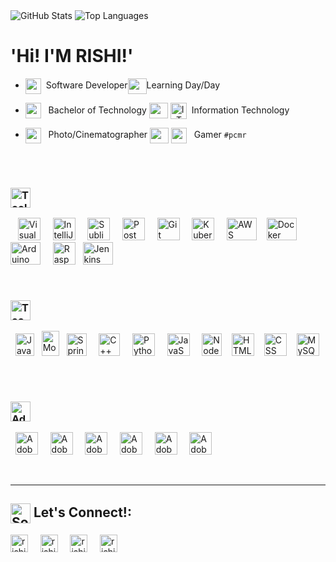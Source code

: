 <img title="GitHub Stats" src="https://github-readme-stats.vercel.app/api?username=RishiM1408&show_icons=true&theme=vue&hide=prs,issues,contribs"/>
<img title="Top Languages" src="https://github-readme-stats.vercel.app/api/top-langs/?username=RishiM1408&layout=compact"/>

# 'Hi! I'M RISHI!'

<!---
RishiM1408/RishiM1408 is a ✨ special ✨ repository because its `README.md` (this file) appears on your GitHub profile.
You can click the Preview link to take a look at your changes.
--->

- <img align="center" height="25px" src="https://pics.freeicons.io/uploads/icons/png/14760371461555931396-512.png"/>&nbsp; Software Developer<img align="center" height="25px" width="30px" src="https://img.icons8.com/ios/50/000000/vertical-line.png" />Learning Day/Day

- <img align="center" height="25px" src="https://user-images.githubusercontent.com/44945139/108477995-f59aa100-72b9-11eb-8cbc-a0d4f92c9449.png"/> &nbsp; Bachelor of Technology
[<img align="center" height="25px" width="30px" src="https://img.icons8.com/ios/50/000000/vertical-line.png" />](#)
[<img align="center" title="IoT" alt="IoT" width="26px" src="https://img.icons8.com/ios-filled/50/000000/internet-of-things.png" />](#)&nbsp; Information Technology
- [<img align="center" height="25px" src="https://pics.freeicons.io/uploads/icons/png/6684101501555931400-512.png"/>](#) &nbsp; Photo/Cinematographer
[<img align="center" height="25px" width="30px" src="https://img.icons8.com/ios/50/000000/vertical-line.png" />](#)
[<img align="center" width="25px" src="https://pics.freeicons.io/uploads/icons/png/9364660901536063363-512.png"/>](#) &nbsp; Gamer `#pcmr`

<br>

<br>

<!-- # **Skills** -->
### <img align="center" title="Tools" alt="Tools" height="32px" src="https://img.shields.io/badge/TechStack-Tools-%23434C5E.svg?&style=for-the-badge&logoColor=white&labelColor=2E3440" />&nbsp;
&nbsp;&nbsp;
<img src="https://cdn.worldvectorlogo.com/logos/visual-studio-code-1.svg"
alt="Visual Studio Code"
title="Visual Studio Code"
height="36"
width="36"
/>&nbsp;&nbsp;&nbsp;&nbsp;
<img src="https://cdn.worldvectorlogo.com/logos/intellij-idea-1.svg"
alt="IntelliJ Idea"
title="IntelliJ Idea"
height="36"
width="36"
/>&nbsp;&nbsp;&nbsp;&nbsp;
<img src="https://cdn.worldvectorlogo.com/logos/sublime-text.svg"
alt="Sublime Text"
title="Sublime Text"
height="36"
width="36"
/>&nbsp;&nbsp;&nbsp;&nbsp;
<img src="https://www.vectorlogo.zone/logos/getpostman/getpostman-icon.svg"
alt="Postman"
alt="Postman"
title="Postman"
height="36"
width="36"
/>&nbsp;&nbsp;&nbsp;&nbsp;
<img src="https://www.vectorlogo.zone/logos/git-scm/git-scm-icon.svg"
alt="Git"
title="Git"
height="36"
width="36"
/>&nbsp;&nbsp;&nbsp;&nbsp;
<img src="https://www.vectorlogo.zone/logos/kubernetes/kubernetes-icon.svg"
alt="Kubernetes"
title="Kubernetes"
height="36"
width="36"
/>&nbsp;&nbsp;&nbsp;&nbsp;
<img src="https://cdn.worldvectorlogo.com/logos/aws-2.svg"
alt="AWS"
title="AWS"
height="36"
width="48"
/>&nbsp;&nbsp;&nbsp;
<img src="https://cdn.worldvectorlogo.com/logos/docker.svg"
alt="Docker"
title="Docker"
height="36"
width="48"
/>&nbsp;&nbsp;&nbsp;
<img src="https://cdn.worldvectorlogo.com/logos/arduino.svg"
alt="Arduino"
title="Arduino"
height="36"
width="48"
/>&nbsp;&nbsp;&nbsp;&nbsp;
<img src="https://cdn.worldvectorlogo.com/logos/raspberry-pi.svg"
alt="Raspberry-pi"
title="Raspberry-pi"
height="36"
width="36"
/>&nbsp;&nbsp;
<img src="https://cdn.worldvectorlogo.com/logos/jenkins-1.svg"
alt="Jenkins"
title="Jenkins"
height="36"
width="48"
/>&nbsp;&nbsp;&nbsp;&nbsp;

<br>

### <img align="center" title="Technologies" alt="Technologies" height="32px" src="https://img.shields.io/badge/TechStack-Technologies-%23434C5E.svg?&style=for-the-badge&logoColor=white&labelColor=2E3440" />&nbsp;
&nbsp;&nbsp;<img src="https://cdn.worldvectorlogo.com/logos/java-14.svg"
alt="Java"
title="Java"
height="36"
width="30"
/> &nbsp;
<img src="https://cdn.worldvectorlogo.com/logos/mongodb-icon-1.svg"
alt="MongoDB"
title="MongoDB"
height="40"
width="28"
/>&nbsp;&nbsp;
<img src="https://cdn.worldvectorlogo.com/logos/spring-3.svg"
alt="Spring"
title="Spring"
height="36"
width="32"
/>&nbsp;&nbsp;&nbsp;&nbsp;
<img src="https://cdn.worldvectorlogo.com/logos/c.svg"
alt="C++"
title="C++"
height="36"
width="34"
/>&nbsp;&nbsp;&nbsp;&nbsp;
<img src="https://cdn.worldvectorlogo.com/logos/python-5.svg"
alt="Python"
title="Python"
height="36"
width="36"
/>&nbsp;&nbsp;&nbsp;&nbsp;
<img src="https://cdn.worldvectorlogo.com/logos/logo-javascript.svg"
alt="JavaScript"
title="JavaScript"
height="36"
width="36"
/>&nbsp;&nbsp;&nbsp;&nbsp;
<img src="https://cdn.worldvectorlogo.com/logos/nodejs-icon.svg"
alt="Node.js"
title="Node.js"
height="36"
width="32"
/>&nbsp;&nbsp;&nbsp;
<img src="https://cdn.worldvectorlogo.com/logos/html-1.svg"
alt="HTML5"
title="HTML5"
height="36"
width="36"
/>&nbsp;&nbsp;&nbsp;
<img src="https://cdn.worldvectorlogo.com/logos/css-3.svg"
alt="CSS"
title="CSS"
height="36"
width="36"
/>&nbsp;&nbsp;&nbsp;
<img src="https://cdn.worldvectorlogo.com/logos/mysql-6.svg"
alt="MySQL"
title="MySQL"
height="36"
width="36"
/>&nbsp;&nbsp;&nbsp;&nbsp;

<br>

### <img align="center" title="Adobe Creative Suite" alt="Adobe Creative Suite" height="32px" src="https://img.shields.io/badge/Adobe-CreativeCloud-%23434C5E.svg?&style=for-the-badge&logo=adobe&logoColor=white&labelColor=2E3440" />
&nbsp;&nbsp;<img src="https://iconape.com/wp-content/files/mm/373284/svg/373284.svg"
alt="Adobe Lightroom CC"
title="Adobe Lightroom CC"
height="36"
width="36"
/>&nbsp;&nbsp;&nbsp;&nbsp;
<img src="https://iconape.com/wp-content/files/ix/373285/svg/373285.svg"
alt="Adobe Photoshop CC"
title="Adobe Photoshop CC"
height="36"
width="36"
/>&nbsp;&nbsp;&nbsp;&nbsp;
<img src="https://iconape.com/wp-content/files/tr/373282/svg/373282.svg"
alt="Adobe Illustrator CC"
title="Adobe Illustrator CC"
height="36"
width="36"
/>&nbsp;&nbsp;&nbsp;&nbsp;
<img src="https://iconape.com/wp-content/files/ld/373283/svg/373283.svg"
alt="Adobe Indesign CC"
title="Adobe Indesign CC"
height="36"
width="36"
/>&nbsp;&nbsp;&nbsp;&nbsp;
<img src="https://iconape.com/wp-content/files/ky/373287/svg/373287.svg"
alt="Adobe Premiere CC"
title="Adobe Premiere CC"
height="36"
width="36"
/>&nbsp;&nbsp;&nbsp;&nbsp;
<img src="https://user-images.githubusercontent.com/44945139/146665888-30e5c41e-afb7-4862-b2b5-c5bf672515a8.png"
alt="Adobe AfterEffects CC"
title="Adobe AfterEffects CC"
height="36"
width="36"
/>&nbsp;&nbsp;&nbsp;&nbsp;

<br>

---

## [<img align="center" title="Social Media" alt="Social Media" width="32px" src="https://cdn-icons-png.flaticon.com/512/2065/2065157.png" />](#)&nbsp;Let's Connect!:

[<img align="center" title="LinkedIn | Rishi Mohan" alt="rishi1408 | LinkedIn" height="28px" src="https://img.shields.io/badge/linkedin-%230077B5.svg?&style=for-the-badge&logo=linkedin&logoColor=white" />][linkedin]
&nbsp;&nbsp;&nbsp;
[<img align="center" title="Instagram | Rishi Mohan" alt="rishi1408 | Instagram" height="28px" src="https://img.shields.io/badge/instagram-%23E4405F.svg?&style=for-the-badge&logo=instagram&logoColor=white" />][instagram]
&nbsp;&nbsp;&nbsp;
[<img align="center" title="Instagram2 | Rishi Mohan" alt="rishi1408 | Instagram" height="28px" src="https://img.shields.io/badge/instagram2-%23E4405F.svg?&style=for-the-badge&logo=instagram&logoColor=white" />][instagram2]
&nbsp;&nbsp;&nbsp;
[<img align="center" title="Twitter | Rishi Mohan" alt="rishi1408 | Twitter" height="28px" src="https://img.shields.io/badge/twitter-%230077B5.svg?&style=for-the-badge&logo=twitter&logoColor=white" />][twitter]
&nbsp;&nbsp;&nbsp;


[linkedin]: https://www.linkedin.com/in/rishim1408/
[instagram]: https://www.instagram.com/flowofoptics/
[instagram2]: https://www.instagram.com/definitelymayberishi/
[twitter]: https://www.twitter.com/rishia1408/
